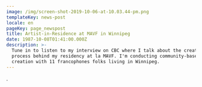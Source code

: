 ```yaml
---
image: /img/screen-shot-2019-10-06-at-10.03.44-pm.png
templateKey: news-post
locale: en
pageKey: page_newspost
title: Artist-in-Residence at MAVF in Winnipeg
date: 1987-10-08T01:41:00.000Z
description: >-
  Tune in to listen to my interview on CBC where I talk about the creative
  process behind my residency at la MAVF. I'm conducting community-based
  creation with 11 francophones folks living in Winnipeg.
---
```

.
